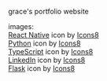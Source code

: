 grace's portfolio website

images: <br/>
<a target="_blank" href="https://icons8.com/icon/123603/react-native">React Native</a> icon by <a target="_blank" href="https://icons8.com">Icons8</a><br/>
<a target="_blank" href="https://icons8.com/icon/13441/python">Python</a> icon by <a target="_blank" href="https://icons8.com">Icons8</a><br/>
<a target="_blank" href="https://icons8.com/icon/uJM6fQYqDaZK/typescript">TypeScript</a> icon by <a target="_blank" href="https://icons8.com">Icons8</a><br/>
<a target="_blank" href="https://icons8.com/icon/8808/linkedin">LinkedIn</a> icon by <a target="_blank" href="https://icons8.com">Icons8</a><br/>
<a target="_blank" href="https://icons8.com/icon/MHcMYTljfKOr/flask">Flask</a> icon by <a target="_blank" href="https://icons8.com">Icons8</a>

